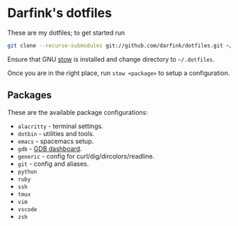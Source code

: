 # Darfink's dotfiles

These are my dotfiles; to get started run

```sh
git clone --recurse-submodules git://github.com/darfink/dotfiles.git ~/.dotfiles
```

Ensure that GNU [stow](https://www.gnu.org/software/stow/) is installed and
change directory to `~/.dotfiles`.

Once you are in the right place, run `stow <package>` to setup a configuration.

## Packages

These are the available package configurations:

- `alacritty` - terminal settings.
- `dotbin` - utilities and tools.
- `emacs` - spacemacs setup.
- `gdb` - [GDB dashboard](https://github.com/cyrus-and/gdb-dashboard).
- `generic` - config for curl/dig/dircolors/readline.
- `git` - config and aliases.
- `python`
- `ruby`
- `ssh`
- `tmux`
- `vim`
- `vscode`
- `zsh`
